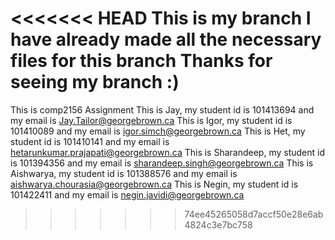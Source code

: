 <<<<<<< HEAD
This is my branch 
I have already made all the necessary files for this branch
Thanks for seeing my branch :) 
=======
This is comp2156 Assignment 
This is Jay, my student id is 101413694 and my email is Jay.Tailor@georgebrown.ca
This is Igor, my student id is 101410089 and my email is igor.simch@georgebrown.ca
This is Het, my student id is 101410141 and my email is hetarunkumar.prajapati@georgebrown.ca
This is Sharandeep, my student id is 101394356 and my email is sharandeep.singh@georgebrown.ca
This is Aishwarya, my student id is 101388576 and my email is aishwarya.chourasia@georgebrown.ca
This is Negin, my student id is 101422411 and my email is negin.javidi@georgebrown.ca
>>>>>>> 74ee45265058d7accf50e28e6ab4824c3e7bc758
